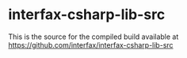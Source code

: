 # interfax-csharp-lib-src

This is the source for the compiled build available at https://github.com/interfax/interfax-csharp-lib-src
